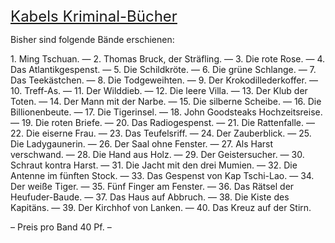 <div class="centered" style="font-size: x-large; text-decoration: underline;">Kabels Kriminal-Bücher</div>

Bisher sind folgende Bände erschienen:

1\. Ming Tschuan. —
2\. Thomas Bruck, der Sträfling. —
3\. Die rote Rose. —
4\. Das Atlantikgespenst. —
5\. Die Schildkröte. —
6\. Die grüne Schlange. —
7\. Das Teekästchen. —
8\. Die Todgeweihten. —
9\. Der Krokodillederkoffer. —
10\. Treff-As. —
11\. Der Wilddieb. —
12\. Die leere Villa. —
13\. Der Klub der Toten. —
14\. Der Mann mit der Narbe. —
15\. Die silberne Scheibe. —
16\. Die Billionenbeute. —
17\. Die Tigerinsel. —
18\. John Goodsteaks Hochzeitsreise. —
19\. Die roten Briefe. —
20\. Das Radiogespenst. —
21\. Die Rattenfalle. —
22\. Die eiserne Frau. —
23\. Das Teufelsriff. —
24\. Der Zauberblick. —
25\. Die Ladygaunerin. —
26\. Der Saal ohne Fenster. —
27\. Als Harst verschwand. —
28\. Die Hand aus Holz. —
29\. Der Geistersucher. —
30\. Schraut kontra Harst. —
31\. Die Jacht mit den drei Mumien. —
32\. Die Antenne im fünften Stock. —
33\. Das Gespenst von Kap Tschi-Lao. —
34\. Der weiße Tiger. —
35\. Fünf Finger am Fenster. —
36\. Das Rätsel der Heufuder-Baude. —
37\. Das Haus auf Abbruch. —
38\. Die Kiste des Kapitäns. —
39\. Der Kirchhof von Lanken. —
40\. Das Kreuz auf der Stirn.

<div class="centered">
– Preis pro Band 40 Pf. –
</div>


